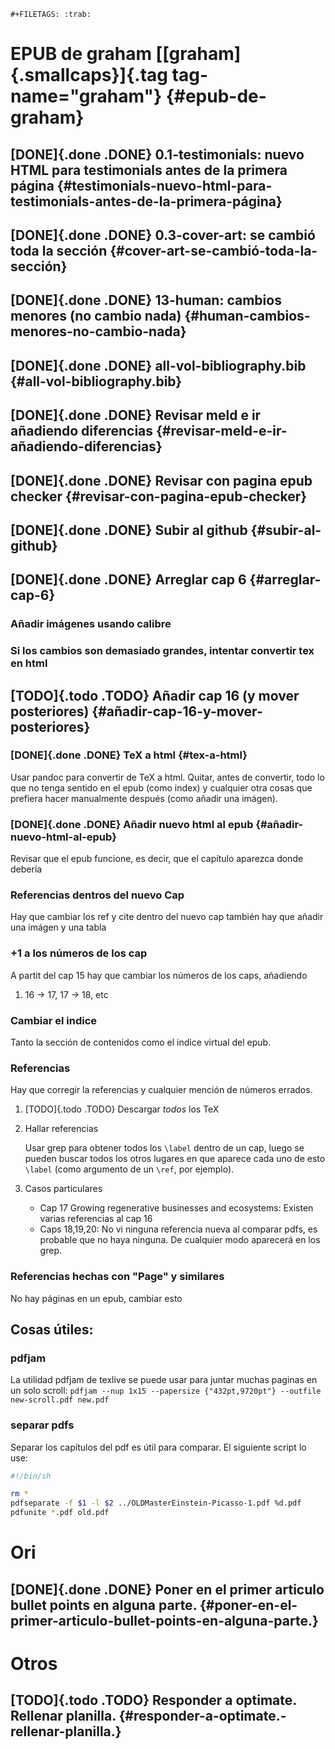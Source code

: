 ```{=org}
#+FILETAGS: :trab:
```
# EPUB de graham [[graham]{.smallcaps}]{.tag tag-name="graham"} {#epub-de-graham}

## [DONE]{.done .DONE} 0.1-testimonials: nuevo HTML para testimonials antes de la primera página {#testimonials-nuevo-html-para-testimonials-antes-de-la-primera-página}

## [DONE]{.done .DONE} 0.3-cover-art: se cambió toda la sección {#cover-art-se-cambió-toda-la-sección}

## [DONE]{.done .DONE} 13-human: cambios menores (no cambio nada) {#human-cambios-menores-no-cambio-nada}

## [DONE]{.done .DONE} all-vol-bibliography.bib {#all-vol-bibliography.bib}

## [DONE]{.done .DONE} Revisar meld e ir añadiendo diferencias {#revisar-meld-e-ir-añadiendo-diferencias}

## [DONE]{.done .DONE} Revisar con pagina epub checker {#revisar-con-pagina-epub-checker}

## [DONE]{.done .DONE} Subir al github {#subir-al-github}

## [DONE]{.done .DONE} Arreglar cap 6 {#arreglar-cap-6}

### Añadir imágenes usando calibre

### Si los cambios son demasiado grandes, intentar convertir tex en html

## [TODO]{.todo .TODO} Añadir cap 16 (y mover posteriores) {#añadir-cap-16-y-mover-posteriores}

### [DONE]{.done .DONE} TeX a html {#tex-a-html}

Usar pandoc para convertir de TeX a html. Quitar, antes de convertir,
todo lo que no tenga sentido en el epub (como index) y cualquier otra
cosas que prefiera hacer manualmente después (como añadir una imágen).

### [DONE]{.done .DONE} Añadir nuevo html al epub {#añadir-nuevo-html-al-epub}

Revisar que el epub funcione, es decir, que el capítulo aparezca donde
debería

### Referencias dentros del nuevo Cap

Hay que cambiar los ref y cite dentro del nuevo cap también hay que
añadir una imágen y una tabla

### +1 a los números de los cap

A partit del cap 15 hay que cambiar los números de los caps, añadiendo
1. 16 -\> 17, 17 -\> 18, etc

### Cambiar el indice

Tanto la sección de contenidos como el indice virtual del epub.

### Referencias

Hay que corregir la referencias y cualquier mención de números errados.

1.  [TODO]{.todo .TODO} Descargar *todos* los TeX

2.  Hallar referencias

    Usar grep para obtener todos los `\label` dentro de un cap, luego se
    pueden buscar todos los otros lugares en que aparece cada uno de
    esto `\label` (como argumento de un `\ref`, por ejemplo).

3.  Casos particulares

    -   Cap 17 Growing regenerative businesses and ecosystems: Existen
        varias referencias al cap 16
    -   Caps 18,19,20: No vi ninguna referencia nueva al comparar pdfs,
        es probable que no haya ninguna. De cualquier modo aparecerá en
        los grep.

### Referencias hechas con \"Page\" y similares

No hay páginas en un epub, cambiar esto

## Cosas útiles:

### pdfjam

La utilidad pdfjam de texlive se puede usar para juntar muchas paginas
en un solo scroll:
`pdfjam --nup 1x15 --papersize {"432pt,9720pt"} --outfile new-scroll.pdf new.pdf`

### separar pdfs

Separar los capítulos del pdf es útil para comparar. El siguiente script
lo use:

``` {.bash org-language="sh"}
#!/bin/sh

rm *
pdfseparate -f $1 -l $2 ../OLDMasterEinstein-Picasso-1.pdf %d.pdf
pdfunite *.pdf old.pdf
```

# Ori

## [DONE]{.done .DONE} Poner en el primer articulo bullet points en alguna parte. {#poner-en-el-primer-articulo-bullet-points-en-alguna-parte.}

# Otros

## [TODO]{.todo .TODO} Responder a optimate. Rellenar planilla. {#responder-a-optimate.-rellenar-planilla.}
